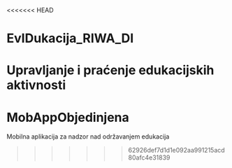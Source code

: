 <<<<<<< HEAD
# EvIDukacija_RIWA_DI

Upravljanje i praćenje edukacijskih aktivnosti
=======
# MobAppObjedinjena
Mobilna aplikacija za nadzor nad održavanjem edukacija
>>>>>>> 62926def7d1d1e092aa991215acd80afc4e31839
